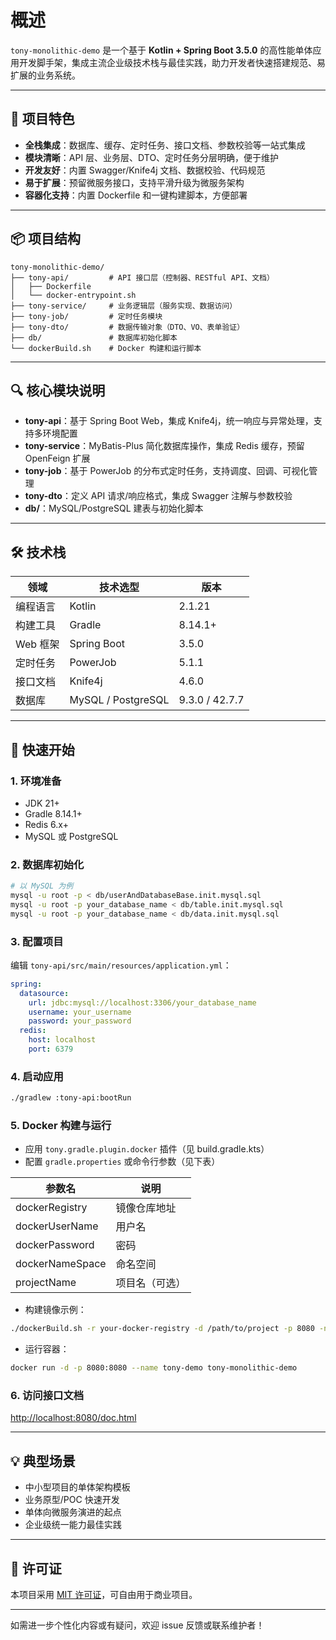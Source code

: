 # 概述

`tony-monolithic-demo` 是一个基于 **Kotlin + Spring Boot 3.5.0** 的高性能单体应用开发脚手架，集成主流企业级技术栈与最佳实践，助力开发者快速搭建规范、易扩展的业务系统。

---

## 🚩 项目特色

- **全栈集成**：数据库、缓存、定时任务、接口文档、参数校验等一站式集成
- **模块清晰**：API 层、业务层、DTO、定时任务分层明确，便于维护
- **开发友好**：内置 Swagger/Knife4j 文档、数据校验、代码规范
- **易于扩展**：预留微服务接口，支持平滑升级为微服务架构
- **容器化支持**：内置 Dockerfile 和一键构建脚本，方便部署

---

## 📦 项目结构

```
tony-monolithic-demo/
├── tony-api/         # API 接口层（控制器、RESTful API、文档）
│   ├── Dockerfile
│   └── docker-entrypoint.sh
├── tony-service/     # 业务逻辑层（服务实现、数据访问）
├── tony-job/         # 定时任务模块
├── tony-dto/         # 数据传输对象（DTO、VO、表单验证）
├── db/               # 数据库初始化脚本
└── dockerBuild.sh    # Docker 构建和运行脚本
```

---

## 🔍 核心模块说明

- **tony-api**：基于 Spring Boot Web，集成 Knife4j，统一响应与异常处理，支持多环境配置
- **tony-service**：MyBatis-Plus 简化数据库操作，集成 Redis 缓存，预留 OpenFeign 扩展
- **tony-job**：基于 PowerJob 的分布式定时任务，支持调度、回调、可视化管理
- **tony-dto**：定义 API 请求/响应格式，集成 Swagger 注解与参数校验
- **db/**：MySQL/PostgreSQL 建表与初始化脚本

---

## 🛠️ 技术栈

| 领域         | 技术选型                 | 版本       |
|--------------|--------------------------|------------|
| 编程语言     | Kotlin                   | 2.1.21     |
| 构建工具     | Gradle                   | 8.14.1+    |
| Web 框架     | Spring Boot              | 3.5.0      |
| 定时任务     | PowerJob                 | 5.1.1      |
| 接口文档     | Knife4j                  | 4.6.0      |
| 数据库       | MySQL / PostgreSQL       | 9.3.0 / 42.7.7 |

---

## 🚀 快速开始

### 1. 环境准备

- JDK 21+
- Gradle 8.14.1+
- Redis 6.x+
- MySQL 或 PostgreSQL

### 2. 数据库初始化

```bash
# 以 MySQL 为例
mysql -u root -p < db/userAndDatabaseBase.init.mysql.sql
mysql -u root -p your_database_name < db/table.init.mysql.sql
mysql -u root -p your_database_name < db/data.init.mysql.sql
```

### 3. 配置项目

编辑 `tony-api/src/main/resources/application.yml`：

```yaml
spring:
  datasource:
    url: jdbc:mysql://localhost:3306/your_database_name
    username: your_username
    password: your_password
  redis:
    host: localhost
    port: 6379
```

### 4. 启动应用

```bash
./gradlew :tony-api:bootRun
```

### 5. Docker 构建与运行

- 应用 `tony.gradle.plugin.docker` 插件（见 build.gradle.kts）
- 配置 `gradle.properties` 或命令行参数（见下表）

| 参数名           | 说明                   |
|------------------|------------------------|
| dockerRegistry   | 镜像仓库地址           |
| dockerUserName   | 用户名                 |
| dockerPassword   | 密码                   |
| dockerNameSpace  | 命名空间               |
| projectName      | 项目名（可选）         |

- 构建镜像示例：

```bash
./dockerBuild.sh -r your-docker-registry -d /path/to/project -p 8080 -n tony-monolithic-demo -P prod -N your-org -t v1.0
```

- 运行容器：

```bash
docker run -d -p 8080:8080 --name tony-demo tony-monolithic-demo
```

### 6. 访问接口文档

[http://localhost:8080/doc.html](http://localhost:8080/doc.html)

---

## 💡 典型场景

- 中小型项目的单体架构模板
- 业务原型/POC 快速开发
- 单体向微服务演进的起点
- 企业级统一能力最佳实践

---

## 📄 许可证

本项目采用 [MIT 许可证](LICENSE)，可自由用于商业项目。

---

如需进一步个性化内容或有疑问，欢迎 issue 反馈或联系维护者！

